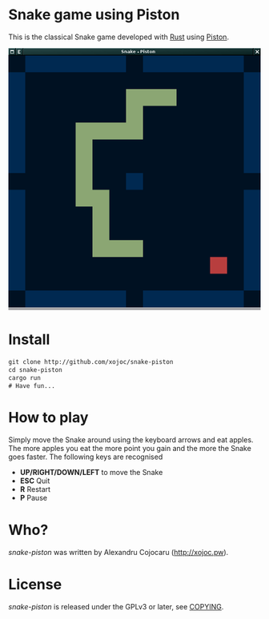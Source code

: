 # Snake game using Piston
This is the classical Snake game developed with [Rust](http://rust-lang.org) using [Piston](http://www.piston.rs/).

![Screenshot](screenshot.png)

# Install
```
git clone http://github.com/xojoc/snake-piston
cd snake-piston
cargo run
# Have fun...
```

# How to play
Simply move the Snake around using the keyboard arrows and eat apples. The more apples you eat the more point you gain and the more the Snake goes faster.
The following keys are recognised

 * **UP/RIGHT/DOWN/LEFT** to move the Snake
 * **ESC** Quit
 * **R** Restart
 * **P** Pause

# Who?
*snake-piston* was written by Alexandru Cojocaru (http://xojoc.pw).

# License
*snake-piston* is released under the GPLv3 or later, see [COPYING](COPYING).